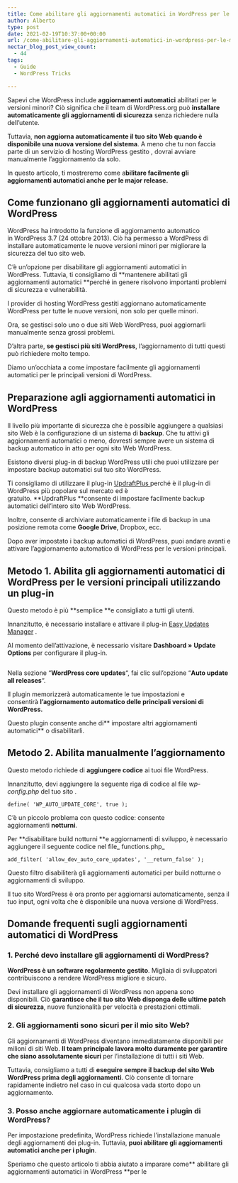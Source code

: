 ```yaml
---
title: Come abilitare gli aggiornamenti automatici in WordPress per le Major Release
author: Alberto
type: post
date: 2021-02-19T10:37:00+00:00
url: /come-abilitare-gli-aggiornamenti-automatici-in-wordpress-per-le-major-release/
nectar_blog_post_view_count:
  - 44
tags:
  - Guide
  - WordPress Tricks

---
```

Sapevi che WordPress include **aggiornamenti automatici** abilitati per le versioni minori? Ciò significa che il team di WordPress.org può **installare automaticamente gli aggiornamenti di sicurezza** senza richiedere nulla dell’utente.

Tuttavia, **non aggiorna automaticamente il tuo sito Web quando è disponibile una nuova versione del sistema**. A meno che tu non faccia parte di un servizio di hosting WordPress gestito , dovrai avviare manualmente l’aggiornamento da solo.

In questo articolo, ti mostreremo come a**bilitare facilmente gli aggiornamenti automatici anche per le major release.**

## Come funzionano gli aggiornamenti automatici di WordPress

WordPress ha introdotto la funzione di aggiornamento automatico in WordPress 3.7 (24 ottobre 2013). Ciò ha permesso a WordPress di installare automaticamente le nuove versioni minori per migliorare la sicurezza del tuo sito web.

C’è un’opzione per disabilitare gli aggiornamenti automatici in WordPress. Tuttavia, ti consigliamo di **mantenere abilitati gli aggiornamenti automatici **perché in genere risolvono importanti problemi di sicurezza e vulnerabilità.

I provider di hosting WordPress gestiti aggiornano automaticamente WordPress per tutte le nuove versioni, non solo per quelle minori.

Ora, se gestisci solo uno o due siti Web WordPress, puoi aggiornarli manualmente senza grossi problemi.

D’altra parte, **se gestisci più siti WordPress**, l’aggiornamento di tutti questi può richiedere molto tempo.

Diamo un’occhiata a come impostare facilmente gli aggiornamenti automatici per le principali versioni di WordPress.

## Preparazione agli aggiornamenti automatici in WordPress

Il livello più importante di sicurezza che è possibile aggiungere a qualsiasi sito Web è la configurazione di un sistema di **backup**. Che tu attivi gli aggiornamenti automatici o meno, dovresti sempre avere un sistema di backup automatico in atto per ogni sito Web WordPress.

Esistono diversi plug-in di backup WordPress utili che puoi utilizzare per impostare backup automatici sul tuo sito WordPress.

Ti consigliamo di utilizzare il plug-in <a href="https://it.wordpress.org/plugins/updraftplus/" rel="noreferrer noopener" target="_blank">UpdraftPlus </a>perché è il plug-in di WordPress più popolare sul mercato ed è gratuito. **UpdraftPlus **consente di impostare facilmente backup automatici dell’intero sito Web WordPress.

Inoltre, consente di archiviare automaticamente i file di backup in una posizione remota come **Google Drive**, Dropbox, ecc.

Dopo aver impostato i backup automatici di WordPress, puoi andare avanti e attivare l’aggiornamento automatico di WordPress per le versioni principali.

## Metodo 1. Abilita gli aggiornamenti automatici di WordPress per le versioni principali utilizzando un plug-in

Questo metodo è più **semplice **e consigliato a tutti gli utenti.

Innanzitutto, è necessario installare e attivare il plug-in <a href="https://wordpress.org/plugins/stops-core-theme-and-plugin-updates/" rel="noreferrer noopener" target="_blank">Easy Updates Manager</a> . 

Al momento dell’attivazione, è necessario visitare **Dashboard »** **Update Options** per configurare il plug-in.<figure class="wp-block-image size-large">
<img alt="" class="wp-image-422" decoding="async" src="/img/uploads/2022/03/image-27-1-1024x200.png"/> </figure>

Nella sezione “**WordPress core updates**“, fai clic sull’opzione “**Auto update all releases**“.

Il plugin memorizzerà automaticamente le tue impostazioni e consentirà **l’aggiornamento automatico delle principali versioni di WordPress.**

Questo plugin consente anche di** impostare altri aggiornamenti automatici** o disabilitarli. 

## Metodo 2. Abilita manualmente l’aggiornamento

Questo metodo richiede di **aggiungere codice** ai tuoi file WordPress.

Innanzitutto, devi aggiungere la seguente riga di codice al file _wp-config.php_ del tuo sito .

<pre class="wp-block-code"><code>define( 'WP_AUTO_UPDATE_CORE', true );</code></pre>

C’è un piccolo problema con questo codice: consente aggiornamenti **notturni**.

Per **disabilitare build notturni **e aggiornamenti di sviluppo, è necessario aggiungere il seguente codice nel file_ functions.php_

<pre class="wp-block-code"><code>add_filter( 'allow_dev_auto_core_updates', '__return_false' );</code></pre>

Questo filtro disabiliterà gli aggiornamenti automatici per build notturne o aggiornamenti di sviluppo.

Il tuo sito WordPress è ora pronto per aggiornarsi automaticamente, senza il tuo input, ogni volta che è disponibile una nuova versione di WordPress.

## Domande frequenti sugli aggiornamenti automatici di WordPress

### **1. Perché devo installare gli aggiornamenti di WordPress?**

**WordPress è un software regolarmente gestito**. Migliaia di sviluppatori contribuiscono a rendere WordPress migliore e sicuro.

Devi installare gli aggiornamenti di WordPress non appena sono disponibili. Ciò **garantisce che il tuo sito Web disponga delle ultime patch di sicurezza**, nuove funzionalità per velocità e prestazioni ottimali.

### **2. Gli aggiornamenti sono sicuri per il mio sito Web?**

Gli aggiornamenti di WordPress diventano immediatamente disponibili per milioni di siti Web. **Il team principale lavora molto duramente per garantire che siano assolutamente sicuri** per l’installazione di tutti i siti Web.

Tuttavia, consigliamo a tutti di **eseguire sempre il backup del sito Web WordPress prima degli aggiornamenti**. Ciò consente di tornare rapidamente indietro nel caso in cui qualcosa vada storto dopo un aggiornamento.

### **3. Posso anche aggiornare automaticamente i plugin di WordPress?**

Per impostazione predefinita, WordPress richiede l’installazione manuale degli aggiornamenti dei plug-in. Tuttavia, **puoi abilitare gli aggiornamenti automatici anche per i plugin**. 

Speriamo che questo articolo ti abbia aiutato a imparare come** abilitare gli aggiornamenti automatici in WordPress **per le 